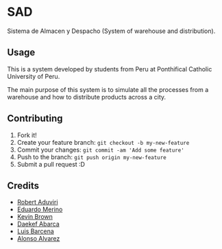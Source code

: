 # SAD
Sistema de Almacen y Despacho
(System of warehouse and distribution).

## Usage

This is a system developed by students from Peru at Ponthifical Catholic University of Peru. 

The main purpose of this system is to simulate all the processes from a warehouse and how to distribute products across a city.

## Contributing

1. Fork it!
2. Create your feature branch: `git checkout -b my-new-feature`
3. Commit your changes: `git commit -am 'Add some feature'`
4. Push to the branch: `git push origin my-new-feature`
5. Submit a pull request :D

## Credits

- [Robert Aduviri](https://github.com/RobertAlonso)<br />
- [Eduardo Merino](https://github.com/EMerino236)<br />
- [Kevin Brown](https://github.com/20095513)<br />
- [Daekef Abarca](https://github.com/nevermade)<br />
- [Luis Barcena](https://github.com/lbarcena)<br />
- [Alonso Alvarez](https://github.com/DeluxeAlonso)

